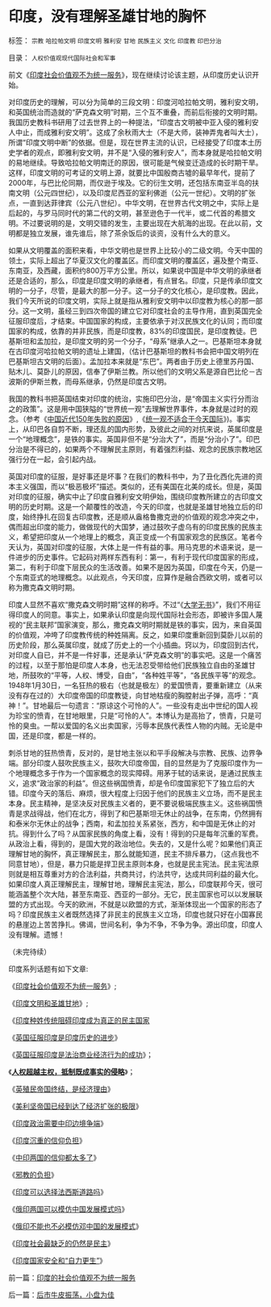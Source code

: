 # 印度，没有理解圣雄甘地的胸怀

标签： `宗教` `哈拉帕文明` `印度文明` `雅利安` `甘地` `民族主义` `文化` `印度教` `印巴分治` 

目录： `人权价值观现代国际社会和军事`

前文《[印度社会价值观不为统一服务](../../../2008/12/14/印度的社会价值观不为统一服务.md)》，现在继续讨论该主题，从印度历史认识开始。



对印度历史的理解，可以分为简单的三段文明：印度河哈拉帕文明，雅利安文明，和英国统治而造就的“萨克森文明”时期，三个互不重叠，而前后衔接的文明时期。我国历史教科书研用了过去世界上的一种提法，“印度古文明被中亚入侵的雅利安人中止，而成雅利安文明”。这成了余秋雨大士（不是大师，装神弄鬼者叫大士），所谓“印度文明中断”的依据。但是，现在世界主流的认识，已经接受了印度本土历史学者的观点，即雅利安文明，并不是“入侵的雅利安人”，而本身就是哈拉帕文明的易地继续。导致哈拉帕文明南迁的原因，很可能是气候变迁造成的长时期干旱。这样，印度文明的可考证的文明上源，就要比中国殷商古墟的最早年代，提前了2000年，与巴比伦同期，而仅逊于埃及。它的衍生文明，还包括东南亚半岛的扶南文明（公元四世纪），以及印度尼西亚的室利佛逝（公元一世纪）。文明的扩张点，一直到达菲律宾（公元八世纪）。中华文明，在世界古代文明之中，实际上是后起的，与罗马同时代的第二代的文明，甚至逊色于一代半，或二代首的希腊文明。不过要说明的是，文明交错的发生，主要出现在大航海的出现。在此以前，文明都是独立发展，谁先谁后，除了茶余饭后的谈资，没有什么大的意义。



如果从文明覆盖的面积来看，中华文明也是世界上比较小的二级文明。今天中国的领土，实际上超出了华夏汉文化的覆盖区。而印度文明的覆盖区，遍及整个南亚、东南亚，及西藏，面积约800万平方公里。所以，如果说中国是中华文明的承继者还是合适的，那么，印度是印度文明的承继者，有点冒名。印度，只是传承印度文明的一分子，尽管，是最大的那一分子。这一分子的文化核心，是印度教。因此，我们今天所说的印度文明，实际上就是指从雅利安文明中以印度教为核心的那一部分。这一文明，虽经三到四次帝国的建立它对印度社会的主导作用，直到英国完全征服印度后，才结束。中国国家的构成，主要依承于对汉民族文化的认同；而印度国家的构成，依靠的并非民族，而是印度教，83%的印度国民，是印度教徒。巴基斯坦和孟加拉，是印度文明的另一个分子，“母系”继承人之一。巴基斯坦本身就在古印度河哈拉帕文明的遗址上建国，（估计巴基斯坦的教科书会把中国文明列在巴基斯坦古文明的后面）。孟加拉本来就是“东巴”。两者由于历史上德里苏丹国、贴木儿、莫卧儿的原因，信奉了伊斯兰教。所以他们的文明父系是源自巴比伦－古波斯的伊斯兰教，而母系继承，仍然是印度古文明。



我国的教科书把英国结束对印度的统治，实施印巴分治，是“帝国主义实行分而治之的政策”。这是用中国狭隘的“世界统一观”去理解世界事件，本身就是过时的观念。（参考《[中国近代150年失败的原因](../../../2008/11/24/中国150&nbsp;年来失败根本原因.md)》,《[统一观不适合于今天国际](../../../2008/9/12/战国与秦灭六国并非今天适用的政治模式.md)》)。事实上，从印巴各自剪不断，理还乱的国内形势，及彼此之间的对抗来说，英属印度是一个“地理概念”，是铁的事实。英国非但不是“分治大了”，而是“分治小了”。印巴分治是不得已的，如果两个不理解民主原则，有着强烈利益、观念的民族宗教地区强行分在一起，会引起内战。



英国对印度的征服，是好事还是坏事？在我们的教科书中，为了丑化西化先进的资本主义强国，而以“极恶极坏”描述。类似的，还有美国在北美的成长。但是，英国对印度的征服，确实中止了印度自雅利安文明伊始，围绕印度教所建立的古印度文明的历史时期。这是一个颠覆性的改造，今天的印度，也就是圣雄甘地独立后的印度，始终挣扎在回复古印度教，还是顺从盎格鲁撒克逊的价值观的观念冲突之中，偶而超出印度的能力，做做现代的大国梦，通过鼓吹子虚乌有的印度民族的民族主义，希望把印度从一个地理上的概念，真正变成一个有国家观念的民族区。笔者今天认为，英国对印度的征服，大体上是一件有益的事。用马克思的术语来说，是一件进步的历史事件。它起码对两样东西有利：第一，有利于现代印度国家的形成，第二，有利于印度下层民众的生活改善。如果不是因为英国，印度在今天，仍是一个东南亚式的地理概念。以此观点，今天印度，应算作是融合西欧文明，或者可以称为撒克森文明时期。



印度人显然不喜欢“撒克森文明时期”这样的称呼。不过“《[大学无书](../../../2008/8/31/“大学无书”，远离中国式诡辩！.md)》”，我们不用征得印度人的同意。事实上，如果承认印度是向现代国际社会形态，即被许多国人蔑视的“民主联邦”国家演变，那么，撒克森文明时期就是铁的事实，因为，来自英国的价值观，冲垮了印度教传统的种姓隔离。反之，如果印度重新回到莫卧儿以前的历史阶段，那么英属印度，就成了历史上的一个小插曲。窍以为，印度回到古代，对印度人自已，并不是一件好事，还是承认“萨克森文明”的事实吧。这是一个痛苦的过程，以至于那怕是印度人本身，也无法忍受带给他们民族独立自由的圣雄甘地，所鼓吹的“平等，人权、博受，自由”，“各种姓平等”，“各民族平等”的观念。1948年1月30日，一名狂热的极右（也就是极左）的爱国愤青，要重新建立（从来没有存在过的）大印度帝国的印度教徒，向甘地枯瘦的胸膛射出子弹，高呼：“真神！”。甘地最后一句遗言：“原谅这个可怜的人”。一些没有走出中世纪的国人视为珍宝的愤青，在甘地眼里，只是“可怜的人”。本博认为是高抬了，愤青，只是可怜的臭虫。一帮以爱国的名义出卖国家，污辱本民族代表性人物的内贼。无论是中国，还是印度，都是一样的。



刺杀甘地的狂热愤青，反对的，是甘地主张以和平手段解决与宗教、民族、边界争端。部分印度人鼓吹民族主义，鼓吹大印度帝国，目的显然是为了克服印度作为一个地理概念多于作为一个国家概念的现实障碍。用茅于轼的话来说，是通过民族主义，追求“政治家的利益”。但这些祸国愤青，却是令印度国家犯下了独立后的大错。印度今天的落后、麻烦，很大程度上归因于他们的民族主义立场，而不是民主本身。民主精神，是坚决反对民族主义者的，更不要说极端民族主义。这些祸国愤青是求战得战，他们在北方，得到了和巴基斯坦无休止的战争，在东南，仍然拥有和泰米尔无休止的战争；西南，和孟加拉关系紧张，西方，和中国是无休止的对抗。得到什么了吗？从国家民族的角度上看，没有！得到的只是每年沉重的军费。从政治上看，得到的，是国大党的政治地位。失去的，又是什么呢？如果他们真正理解甘地的胸怀，真正理解民主，那么就能知道，民主不排斥暴力，（这点我也不同意甘地），但是，暴力只能是捍卫民主原则本身，也就是民主宪法。民主宪法原则就是相互尊重对方的合法利益，共商共讨，约法共守，达成共同利益的最大化。如果印度人真正理解民主，理解甘地，理解民主宪法，那么，印度联邦今天，很可能涵盖整个次大陆，甚至东南亚、西亚的一部分。无它，民主国家也可以以发展联盟的方式出现。今天的欧洲，不就是以欧盟的方式，渐渐体现出一个国家的形态了吗？印度民族主义者既然选择了非民主的民族主义立场，印度也就只好在小国寡民的悬崖边上苦苦挣扎。佛谒，世间名利，争为不争，不争为争。源出印度，印度人没有理解。遗憾！



（未完待续）

印度系列话题有如下文章:

《[印度社会价值观不为统一服务](../../../2008/12/14/印度的社会价值观不为统一服务.md)》;

《[印度文明和圣雄甘地](../../../2008/12/15/印度，没有理解圣雄甘地的胸怀.md)》;

《[印度种姓传统阻碍印度成为真正的民主国家](../../../2008/12/16/种姓传统阻碍印度成为真正的民主国家.md)

《[英国征服印度是印度历史的进步](../../../2008/12/17/英国征服印度是印度历史的进步.md)》

《[英国征服印度是法治商业经济行为的成功](../../../2008/12/18/英国征服印度是法治商业经济行为的成功.md)》；

《[**人权超越主权，抵制既成事实的侵略**](http://blog.sina.com.cn/s/blog_5563a64d0100bfeb.html)》；

《[英殖民帝国终结，是经济理由](../../../2008/12/20/英殖民帝国终结，是经济理由.md)》

《[美利坚帝国已经到达了经济扩张的极限](../../../2008/12/21/美国已经达到了经济地位扩张的极限.md)》

《[印度政治需要中印边境争端](../../../2008/12/22/印度国内政治，需要中印边境争端.md)》

《[印度沉重的信仰负担](../../../2008/12/23/印度信仰，沉重的精神负担.md)》

《[中印两国的信仰都太多了](../../../2008/12/24/印度的信仰也同样太多了.md)》

《[邪教的负担](../../../2008/12/25/中印社会宗教的信仰，和邪教的负担.md)》

《[印度可以选择法西斯道路吗](http://blog.sina.com.cn/s/blog_5563a64d0100bhej.html)》

《[俄印两国可以模仿中国发展模式吗](../../../2008/12/27/俄印两国可以模仿中国发展模式吗？.md)》

《[俄印不能也不必模仿邓中国的发展模式](../../../2008/12/28/俄国印度无法也不必要模仿邓中国的发展模式.md)》

《[印度社会最缺乏的仍然是民主](../../../2008/12/31/印度社会最缺乏的，仍然是真正的民主.md)》

《[印度国家安全和“自力更生”](../../../2009/1/2/印度的国家安全和自力更生.md)》

前一篇：[印度的社会价值观不为统一服务](../../../2008/12/14/印度的社会价值观不为统一服务.md)

后一篇：[后市牛皮振荡，小盘为佳](../../../2008/12/15/后市牛皮振荡，小盘为佳.md)